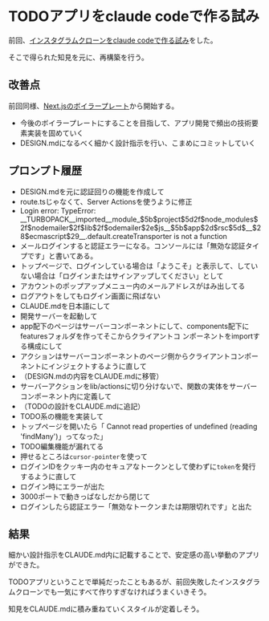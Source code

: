 # TODOアプリをclaude codeで作る試み

前回、[インスタグラムクローンをclaude codeで作る試み](https://github.com/coder-ka/instagram-clone-vibed)をした。

そこで得られた知見を元に、再構築を行う。

## 改善点

前回同様、[Next.jsのボイラープレート](https://vercel.com/templates/next.js/nextjs-boilerplate)から開始する。

- 今後のボイラープレートにすることを目指して、アプリ開発で頻出の技術要素実装を固めていく
- DESIGN.mdになるべく細かく設計指示を行い、こまめにコミットしていく

## プロンプト履歴

- DESIGN.mdを元に認証回りの機能を作成して
- route.tsじゃなくて、Server Actionsを使うように修正
- Login error: TypeError: \_\_TURBOPACK\_\_imported\_\_module_\$5b\$project\$5d2f\$node_modules\$2f\$nodemailer\$2f\$lib\$2f\$odemailer\$2e\$js\_\_\$5b\$app\$2d\$rsc\$5d\$\_\_\$28\$ecmascript\$29\_\_.default.createTransporter is not a function
- メールログインすると認証エラーになる。コンソールには「無効な認証タイプです」と書いてある。
- トップページで、ログインしている場合は「ようこそ」と表示して、していない場合は「ログインまたはサインアップしてください」として
- アカウントのポップアップメニュー内のメールアドレスがはみ出してる
- ログアウトをしてもログイン画面に飛ばない
- CLAUDE.mdを日本語にして 
- 開発サーバーを起動して
- app配下のページはサーバーコンポーネントにして、components配下にfeaturesフォルダを作ってそこからクライアントコ ンポーネントをimportする構成にして
- アクションはサーバーコンポーネントのページ側からクライアントコンポーネントにインジェクトするように直して
- （DESIGN.mdの内容をCLAUDE.mdに移管）
- サーバーアクションをlib/actionsに切り分けないで、関数の実体をサーバーコンポーネント内に定義して
- （TODOの設計をCLAUDE.mdに追記）
- TODO系の機能を実装して
- トップページを開いたら「 Cannot read properties of undefined (reading 'findMany')」ってなった」
- TODO編集機能が漏れてる
- 押せるところは`cursor-pointer`を使って
- ログインIDをクッキー内のセキュアなトークンとして使わずに`token`を発行するように直して
- ログイン時にエラーが出た
- 3000ポートで動きっぱなしだから閉じて
- ログインしたら認証エラー「無効なトークンまたは期限切れです」と出た

## 結果

細かい設計指示をCLAUDE.md内に記載することで、安定感の高い挙動のアプリができた。

TODOアプリということで単純だったこともあるが、前回失敗したインスタグラムクローンでも一気にすべて作りすぎなければうまくいきそう。

知見をCLAUDE.mdに積み重ねていくスタイルが定着しそう。
